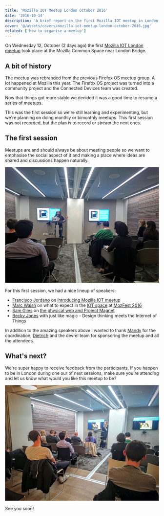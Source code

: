 ```yaml
---
title: 'Mozilla IOT Meetup London October 2016'
date: '2016-10-14'
description: 'A brief report on the first Mozilla IOT meetup in London.'
cover: '@/assets/covers/mozilla-iot-meetup-london-october-2016.jpg'
related: ['how-to-organise-a-meetup']
---
```


On Wednesday 12, October (2 days ago) the first [Mozilla IOT London meetup](https://www.meetup.com/Mozilla-IOT/) took place at the Mozilla Common Space near London Bridge.

## A bit of history

The meetup was rebranded from the previous Firefox OS meetup group. A lot happened at Mozilla this year. The Firefox OS project was turned into a community project and the Connected Devices team was created.

Now that things got more stable we decided it was a good time to resume a series of meetups.

This was the first session so we're still learning and experimenting, but we're planning on doing monthly or bimonthly meetups. This first session was not recorded, but the plan is to record or stream the next ones.

## The first session

Meetups are and should always be about meeting people so we want to emphasise the social aspect of it and making a place where ideas are shared and discussions happen naturally.

![Francisco speaking about the creation of the Connected Devices team.](/img/posts/mozilla-iot-meetup-london-october-2016/francisco-on-mozilla-connected-devices.jpg 'Francisco speaking about the creation of the Connected Devices team.')

For this first session, we had a nice lineup of speakers:

- [Francisco Jordano](https://twitter.com/mepartoconmigo) on [introducing Mozilla IOT meetup](https://docs.google.com/presentation/d/1cJXpLvk2qQ7MIEbcTjNn3uq67OuA_0kkxewZulajGvI/present)
- [Marc Walsh](https://twitter.com/marcwalsh) on what to expect in the [IOT space](https://vimeo.com/154774646) at [MozFest 2016](http://mozillafestival.org/)
- [Sam Giles](https://twitter.com/SamuelGiles_) on [the physical web and Project Magnet](https://docs.google.com/presentation/d/1ErECQTzBgirwN-qMXtE3hnPU1l6aYt5xc5SPD8z7i-0/present)
- [Becky Jones](https://twitter.com/RebeccaAJones) with just like magic - Design thinking meets the Internet of Things

In addition to the amazing speakers above I wanted to thank [Mandy](https://twitter.com/Mandyc0907) for the coordination, [Dietrich](https://twitter.com/dietrich) and the devrel team for sponsoring the meetup and all the attendees.

## What's next?

We're super happy to receive feedback from the participants. If you happen to be in London during one our of next sessions, make sure you're attending and let us know what would you like this meetup to be?

![The talented Becky Jones delivering an inspiring talk.](/img/posts/mozilla-iot-meetup-london-october-2016/becky-jones-inspiring-talk.jpg 'The talented Becky Jones delivering an inspiring talk.')

See you soon!
